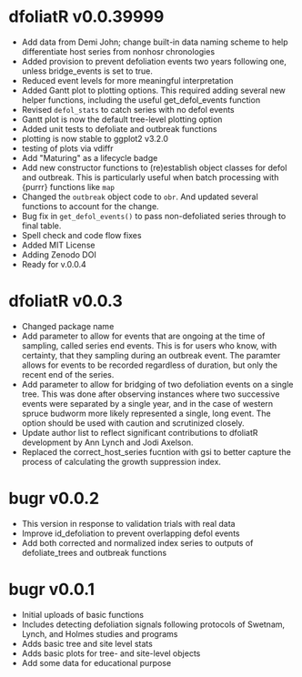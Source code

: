 # dfoliatR v0.0.39999
* Add data from Demi John; change built-in data naming scheme to help differentiate host series from nonhosr chronologies
* Added provision to prevent defoliation events two years following one, unless bridge_events is set to true.
* Reduced event levels for more meaningful interpretation
* Added Gantt plot to plotting options. This required adding several new helper functions, including the useful get_defol_events function
* Revised `defol_stats` to catch series with no defol events
* Gantt plot is now the default tree-level plotting option
* Added unit tests to defoliate and outbreak functions
* plotting is now stable to ggplot2 v3.2.0
* testing of plots via vdiffr
* Add "Maturing" as a lifecycle badge
* Add new constructor functions to (re)establish object classes for defol and outbreak. This is particularly useful when batch processing with {purrr} functions like `map`
* Changed the `outbreak` object code to `obr`. And updated several functions to account for the change.
* Bug fix in `get_defol_events()` to pass non-defoliated series through to final table.
* Spell check and code flow fixes
* Added MIT License
* Adding Zenodo DOI
* Ready for v.0.0.4


# dfoliatR v0.0.3
* Changed package name
* Add parameter to allow for events that are ongoing at the time of sampling, called series end events. This is for users who know, with certainty, that they sampling during an outbreak event. The paramter allows for events to be recorded regardless of duration, but only the recent end of the series.
* Add parameter to allow for bridging of two defoliation events on a single tree. This was done after observing instances where two successive events were separated by a single year, and in the case of western spruce budworm more likely represented a single, long event. The option should be used with caution and scrutinized closely.
* Update author list to reflect significant contributions to dfoliatR development by Ann Lynch and Jodi Axelson.
* Replaced the correct_host_series fucntion with gsi to better capture the process of calculating the growth suppression index.

# bugr v0.0.2
* This version in response to validation trials with real data
* Improve id_defoliation to prevent overlapping defol events
* Add both corrected and normalized index series to outputs of defoliate_trees and outbreak functions

# bugr v0.0.1

* Initial uploads of basic functions
* Includes detecting defoliation signals following protocols of Swetnam, Lynch, and Holmes studies and programs
* Adds basic tree and site level stats
* Adds basic plots for tree- and site-level objects
* Add some data for educational purpose
